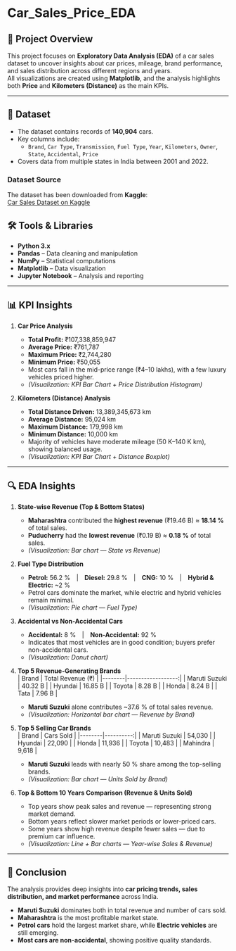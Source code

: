 # Car_Sales_Price_EDA

## 📘 Project Overview
This project focuses on **Exploratory Data Analysis (EDA)** of a car sales dataset to uncover insights about car prices, mileage, brand performance, and sales distribution across different regions and years.  
All visualizations are created using **Matplotlib**, and the analysis highlights both **Price** and **Kilometers (Distance)** as the main KPIs.

---

## 🧩 Dataset
- The dataset contains records of **140,904** cars.
- Key columns include:
  - `Brand`, `Car Type`, `Transmission`, `Fuel Type`, `Year`, `Kilometers`, `Owner`, `State`, `Accidental`, `Price`
- Covers data from multiple states in India between 2001 and 2022.

### Dataset Source
The dataset has been downloaded from **Kaggle**:  
[Car Sales Dataset on Kaggle](https://www.kaggle.com/datasets/milapgohil/car-dataset)

## 🛠 Tools & Libraries
- **Python 3.x**
- **Pandas** – Data cleaning and manipulation  
- **NumPy** – Statistical computations  
- **Matplotlib** – Data visualization  
- **Jupyter Notebook** – Analysis and reporting  

---

## 📊 KPI Insights

1. **Car Price Analysis**
   - **Total Profit:** ₹107,338,859,947  
   - **Average Price:** ₹761,787  
   - **Maximum Price:** ₹2,744,280  
   - **Minimum Price:** ₹50,055  
   - Most cars fall in the mid-price range (₹4–10 lakhs), with a few luxury vehicles priced higher.  
   - *(Visualization: KPI Bar Chart + Price Distribution Histogram)*  

2. **Kilometers (Distance) Analysis**
   - **Total Distance Driven:** 13,389,345,673 km  
   - **Average Distance:** 95,024 km  
   - **Maximum Distance:** 179,998 km  
   - **Minimum Distance:** 10,000 km  
   - Majority of vehicles have moderate mileage (50 K–140 K km), showing balanced usage.  
   - *(Visualization: KPI Bar Chart + Distance Boxplot)*  

---

## 🔍 EDA Insights

1. **State-wise Revenue (Top & Bottom States)**  
   - **Maharashtra** contributed the **highest revenue** (₹19.46 B) ≈ **18.14 %** of total sales.  
   - **Puducherry** had the **lowest revenue** (₹0.19 B) ≈ **0.18 %** of total sales.  
   - *(Visualization: Bar chart — State vs Revenue)*  

2. **Fuel Type Distribution**  
   - **Petrol:** 56.2 % | **Diesel:** 29.8 % | **CNG:** 10 % | **Hybrid & Electric:** ~2 %  
   - Petrol cars dominate the market, while electric and hybrid vehicles remain minimal.  
   - *(Visualization: Pie chart — Fuel Type)*  

3. **Accidental vs Non-Accidental Cars**  
   - **Accidental:** 8 % | **Non-Accidental:** 92 %  
   - Indicates that most vehicles are in good condition; buyers prefer non-accidental cars.  
   - *(Visualization: Donut chart)*  

4. **Top 5 Revenue-Generating Brands**  
   | Brand | Total Revenue (₹) |
   |--------|------------------:|
   | Maruti Suzuki | 40.32 B |
   | Hyundai | 16.85 B |
   | Toyota | 8.28 B |
   | Honda | 8.24 B |
   | Tata | 7.96 B |
   - **Maruti Suzuki** alone contributes ~37.6 % of total sales revenue.  
   - *(Visualization: Horizontal bar chart — Revenue by Brand)*  

5. **Top 5 Selling Car Brands**  
   | Brand | Cars Sold |
   |--------|----------:|
   | Maruti Suzuki | 54,030 |
   | Hyundai | 22,090 |
   | Honda | 11,936 |
   | Toyota | 10,483 |
   | Mahindra | 9,618 |
   - **Maruti Suzuki** leads with nearly 50 % share among the top-selling brands.  
   - *(Visualization: Bar chart — Units Sold by Brand)*  

6. **Top & Bottom 10 Years Comparison (Revenue & Units Sold)**  
   - Top years show peak sales and revenue — representing strong market demand.  
   - Bottom years reflect slower market periods or lower-priced cars.  
   - Some years show high revenue despite fewer sales — due to premium car influence.  
   - *(Visualization: Line + Bar charts — Year-wise Sales & Revenue)*  

---

## 🧠 Conclusion
The analysis provides deep insights into **car pricing trends, sales distribution, and market performance** across India.  
- **Maruti Suzuki** dominates both in total revenue and number of cars sold.  
- **Maharashtra** is the most profitable market state.  
- **Petrol cars** hold the largest market share, while **Electric vehicles** are still emerging.  
- **Most cars are non-accidental**, showing positive quality standards.  


